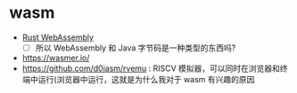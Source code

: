 # wasm

- [Rust WebAssembly](https://rustwasm.github.io/docs/book/introduction.html)
  - [ ] 所以 WebAssembly 和 Java 字节码是一种类型的东西吗?
- https://wasmer.io/
- https://github.com/d0iasm/rvemu : RISCV 模拟器，可以同时在浏览器和终端中运行(浏览器中运行，这就是为什么我对于 wasm 有兴趣的原因
